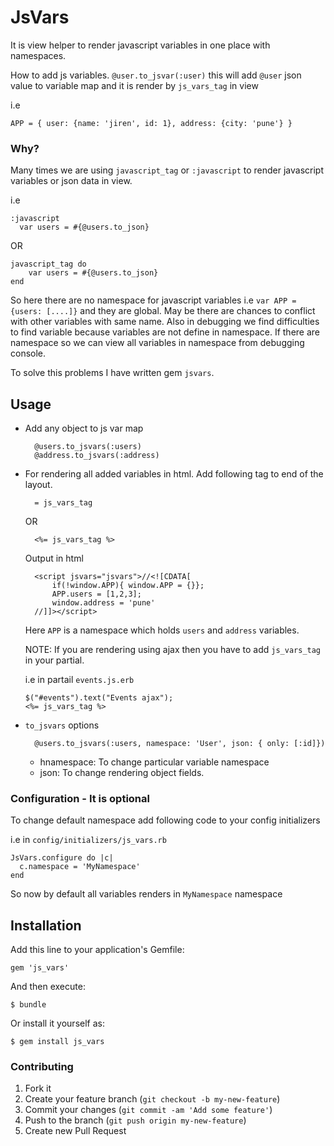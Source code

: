 # JsVars

It is view helper to render javascript variables in one place with namespaces. 

How to add js variables.  `@user.to_jsvar(:user)` this will add `@user` json value to variable map and it is render by `js_vars_tag` in view 

i.e
    
    APP = { user: {name: 'jiren', id: 1}, address: {city: 'pune'} }

### Why?

Many times we are using `javascript_tag` or `:javascript` to render javascript variables or json data in view.

i.e

  	:javascript
      var users = #{@users.to_json}  
    
  OR 
    
  	javascript_tag do
    	var users = #{@users.to_json} 
  	end  
  
So here there are no namespace for javascript variables i.e `var APP = {users: [....]}` and they are global. May be there are chances to conflict with other variables with same name. Also in debugging we find difficulties to find variable because variables are not define in namespace. If there are namespace so we can view all variables in namespace from debugging console.

To solve this problems I have written gem `jsvars`.

## Usage

- Add any object to js var map

  		@users.to_jsvars(:users)
     	@address.to_jsvars(:address)

- For rendering all added variables in html. Add following tag to end of the layout.
     
     	= js_vars_tag 
     
     OR
     
     	<%= js_vars_tag %>
    
     Output in html 

     	<script jsvars="jsvars">//<![CDATA[ 
     	    if(!window.APP){ window.APP = {}};
     		APP.users = [1,2,3]; 
     		window.address = 'pune'
     	//]]></script>
     
 
  Here `APP` is a namespace which holds `users` and `address` variables. 

  NOTE: If you are rendering using ajax then you have to add `js_vars_tag` in your partial.

  i.e in partail `events.js.erb`
      
      $("#events").text("Events ajax");
      <%= js_vars_tag %>


- `to_jsvars` options
     
        @users.to_jsvars(:users, namespace: 'User', json: { only: [:id]})  

  - hnamespace: To change particular variable namespace
  - json: To change rendering object fields.

### Configuration - It is optional

  To change default namespace add following code to your config initializers
  
  i.e in `config/initializers/js_vars.rb`
 	
    JsVars.configure do |c|
      c.namespace = 'MyNamespace'
    end

  So now by default all variables renders in  `MyNamespace` namespace
  

## Installation

Add this line to your application's Gemfile:

    gem 'js_vars'

And then execute:

    $ bundle

Or install it yourself as:

    $ gem install js_vars

### Contributing

1. Fork it
2. Create your feature branch (`git checkout -b my-new-feature`)
3. Commit your changes (`git commit -am 'Add some feature'`)
4. Push to the branch (`git push origin my-new-feature`)
5. Create new Pull Request
